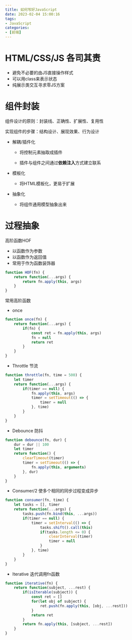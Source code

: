 ```yaml
---
title: 如何写好JavaScript
date: 2023-02-04 15:00:16
tags:
- JavaScript
categories:
- [前端]
---
```


# HTML/CSS/JS 各司其责

- 避免不必要的由JS直接操作样式
- 可以用class来表示状态
- 纯展示类交互寻求零JS方案

# 组件封装

组件设计的原则：封装线、正确性、扩展性、复用性

实现组件的步骤：结构设计、展现效果、行为设计

- 解耦/插件化

  - 将控制元素抽取成插件

  - 插件与组件之间通过**依赖注入**方式建立联系

- 模板化

  - 将HTML模板化，更易于扩展

- 抽象化

  - 将组件通用模型抽象出来

# 过程抽象

高阶函数HOF

- 以函数作为参数
- 以函数作为返回值
- 常用于作为函数装饰器

```js
function HOF(fn) {
    return function(...args) {
        return fn.apply(this, args)
    }
}
```

常用高阶函数

- once

```js
function once(fn) {
    return function(...args) {
        if(fn) {
            const ret = fn.apply(this, args)
            fn = null
            return ret
        }
    }
}
```



- Throttle 节流

```js
function throttle(fn, time = 500) {
    let timer
    return function(...args) {
        if(timer == null) {
            fn.apply(this, args)
            timer = setTimeout(() => {
                timer = null
            }, time)
        }
    }
}
```



- Debounce 防抖

```js
function debounce(fn, dur) {
    dur = dur || 100
    let timer
    return function() {
        clearTimeout(timer)
        timer = setTimeout(() => {
            fn.apply(this, arguments)
        }, dur)
    }
}
```



- Consumer/2 使多个相同的同步过程变成异步

```js
function consumer(fn, time) {
    let tasks = [], timer
    return function(...args) {
        tasks.push(fn.bind(this, ...args))
        if(timer == null) {
            timer = setInterval(() => {
                tasks.shift().call(this)
                if(tasks.length <= 0) {
                    clearInterval(timer)
                    timer = null
                }
            }, time)
        }
    }
}
```



- Iterative 迭代调用fn函数

```js
function iterative(fn) {
    return function(subject, ...rest) {
        if(isIterable(subject)) {
            const ret = []
            for(let obj of subject) {
                ret.push(fn.apply(this, [obj, ...rest]))
            }
            return ret
        }
        return fn.apply(this, [subject, ...rest])
    }
}
```




